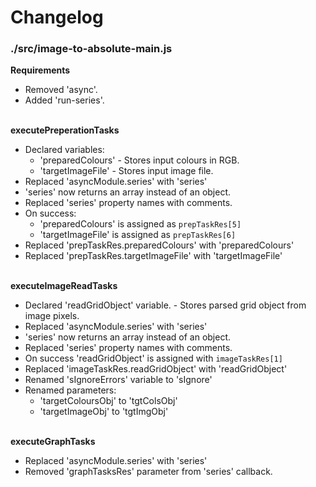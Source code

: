 # Changelog

### ./src/image-to-absolute-main.js

**Requirements**
* Removed 'async'.
* Added 'run-series'.

\
**executePreperationTasks**
* Declared variables:
	* 'preparedColours' - Stores input colours in RGB.
	* 'targetImageFile' - Stores input image file.
* Replaced 'asyncModule.series' with 'series'
* 'series' now returns an array instead of an object.
* Replaced 'series' property names with comments.
* On success:
	* 'preparedColours' is assigned as `prepTaskRes[5]`
	* 'targetImageFile' is assigned as `prepTaskRes[6]`
* Replaced 'prepTaskRes.preparedColours' with 'preparedColours'
* Replaced 'prepTaskRes.targetImageFile' with 'targetImageFile'

\
**executeImageReadTasks**
* Declared 'readGridObject' variable. - Stores parsed grid object from image pixels.
* Replaced 'asyncModule.series' with 'series'
* 'series' now returns an array instead of an object.
* Replaced 'series' property names with comments.
* On success 'readGridObject' is assigned with `imageTaskRes[1]`
* Replaced 'imageTaskRes.readGridObject' with 'readGridObject'
* Renamed 'sIgnoreErrors' variable to 'sIgnore'
* Renamed parameters:
	* 'targetColoursObj' to 'tgtColsObj'
	* 'targetImageObj' to 'tgtImgObj'

\
**executeGraphTasks**
* Replaced 'asyncModule.series' with 'series'
* Removed 'graphTasksRes' parameter from 'series' callback.
